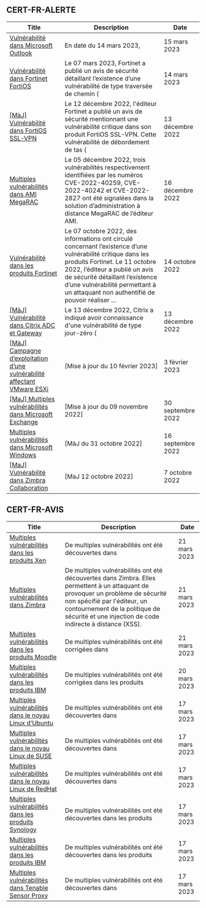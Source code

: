 
## CERT-FR-ALERTE
|Title|Description|Date|
|---|---|---|
| [Vulnérabilité dans Microsoft Outlook](https://www.cert.ssi.gouv.fr/alerte/CERTFR-2023-ALE-002/) | En date du 14 mars 2023,  | 15 mars 2023 |
| [Vulnérabilité dans Fortinet FortiOS](https://www.cert.ssi.gouv.fr/alerte/CERTFR-2023-ALE-001/) | Le 07 mars 2023, Fortinet a publié un avis de sécurité détaillant l’existence d’une vulnérabilité de type traversée de chemin ( | 14 mars 2023 |
| [[MàJ] Vulnérabilité dans FortiOS SSL-VPN](https://www.cert.ssi.gouv.fr/alerte/CERTFR-2022-ALE-012/) | Le 12 décembre 2022, l'éditeur Fortinet a publié un avis de sécurité mentionnant une vulnérabilité critique dans son produit FortiOS SSL-VPN. Cette vulnérabilité de débordement de tas ( | 13 décembre 2022 |
| [Multiples vulnérabilités dans AMI MegaRAC](https://www.cert.ssi.gouv.fr/alerte/CERTFR-2022-ALE-014/) | Le 05 décembre 2022, trois vulnérabilités respectivement identifiées par les numéros CVE-2022-40259, CVE-2022-40242 et CVE-2022-2827 ont été signalées dans la solution d’administration à distance MegaRAC de l’éditeur AMI. | 16 décembre 2022 |
| [Vulnérabilité dans les produits Fortinet](https://www.cert.ssi.gouv.fr/alerte/CERTFR-2022-ALE-011/) | Le 07 octobre 2022, des informations ont circulé concernant l’existence d’une vulnérabilité critique dans les produits Fortinet. Le 11 octobre 2022, l’éditeur a publié un avis de sécurité détaillant l’existence d’une vulnérabilité permettant à un attaquant non authentifié de pouvoir réaliser … | 14 octobre 2022 |
| [[MàJ] Vulnérabilité dans Citrix ADC et Gateway](https://www.cert.ssi.gouv.fr/alerte/CERTFR-2022-ALE-013/) | Le 13 décembre 2022, Citrix a indiqué avoir connaissance d'une vulnérabilité de type jour-zéro ( | 13 décembre 2022 |
| [[MàJ] Campagne d’exploitation d’une vulnérabilité affectant VMware ESXi](https://www.cert.ssi.gouv.fr/alerte/CERTFR-2023-ALE-015/) | [Mise à jour du 10 février 2023] | 3 février 2023 |
| [[MaJ] Multiples vulnérabilités dans Microsoft Exchange](https://www.cert.ssi.gouv.fr/alerte/CERTFR-2022-ALE-008/) | [Mise à jour du 09 novembre 2022] | 30 septembre 2022 |
| [Multiples vulnérabilités dans Microsoft Windows](https://www.cert.ssi.gouv.fr/alerte/CERTFR-2022-ALE-007/) | [MàJ du 31 octobre 2022] | 16 septembre 2022 |
| [[MaJ] Vulnérabilité dans Zimbra Collaboration](https://www.cert.ssi.gouv.fr/alerte/CERTFR-2022-ALE-009/) | [MaJ 12 octobre 2022]  | 7 octobre 2022 |
## CERT-FR-AVIS
|Title|Description|Date|
|---|---|---|
| [Multiples vulnérabilités dans les produits Xen](https://www.cert.ssi.gouv.fr/avis/CERTFR-2023-AVI-0248/) | De multiples vulnérabilités ont été découvertes dans  | 21 mars 2023 |
| [Multiples vulnérabilités dans Zimbra](https://www.cert.ssi.gouv.fr/avis/CERTFR-2023-AVI-0247/) | De multiples vulnérabilités ont été découvertes dans Zimbra. Elles permettent à un attaquant de provoquer un problème de sécurité non spécifié par l'éditeur, un contournement de la politique de sécurité et une injection de code indirecte à distance (XSS). | 21 mars 2023 |
| [Multiples vulnérabilités dans les produits Moodle](https://www.cert.ssi.gouv.fr/avis/CERTFR-2023-AVI-0246/) | De multiples vulnérabilités ont été corrigées dans  | 21 mars 2023 |
| [Multiples vulnérabilités dans les produits IBM](https://www.cert.ssi.gouv.fr/avis/CERTFR-2023-AVI-0245/) | De multiples vulnérabilités ont été corrigées dans les produits  | 20 mars 2023 |
| [Multiples vulnérabilités dans le noyau Linux d’Ubuntu](https://www.cert.ssi.gouv.fr/avis/CERTFR-2023-AVI-0244/) | De multiples vulnérabilités ont été découvertes dans  | 17 mars 2023 |
| [Multiples vulnérabilités dans le noyau Linux de SUSE](https://www.cert.ssi.gouv.fr/avis/CERTFR-2023-AVI-0243/) | De multiples vulnérabilités ont été découvertes dans  | 17 mars 2023 |
| [Multiples vulnérabilités dans le noyau Linux de RedHat](https://www.cert.ssi.gouv.fr/avis/CERTFR-2023-AVI-0242/) | De multiples vulnérabilités ont été découvertes dans  | 17 mars 2023 |
| [Multiples vulnérabilités dans les produits Synology](https://www.cert.ssi.gouv.fr/avis/CERTFR-2023-AVI-0241/) | De multiples vulnérabilités ont été découvertes dans les produits  | 17 mars 2023 |
| [Multiples vulnérabilités dans les produits IBM](https://www.cert.ssi.gouv.fr/avis/CERTFR-2023-AVI-0240/) | De multiples vulnérabilités ont été découvertes dans les produits  | 17 mars 2023 |
| [Multiples vulnérabilités dans Tenable Sensor Proxy](https://www.cert.ssi.gouv.fr/avis/CERTFR-2023-AVI-0239/) | De multiples vulnérabilités ont été découvertes dans  | 17 mars 2023 |
